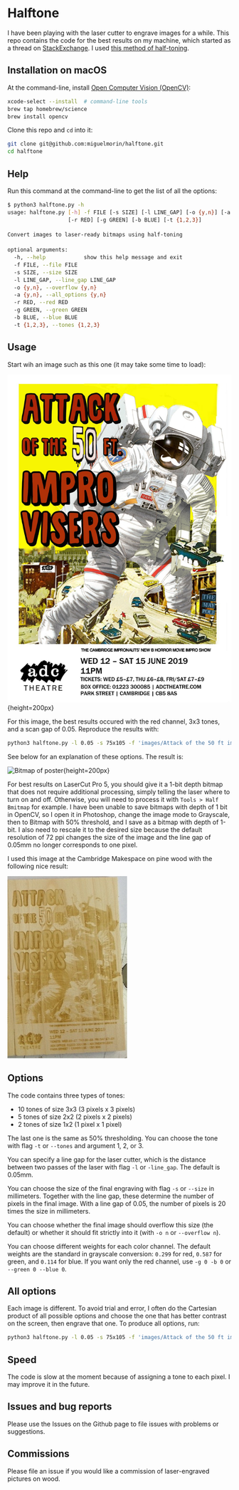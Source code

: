 # Halftone

I have been playing with the laser cutter to engrave images for a while. This
repo contains the code for the best results on my machine, which started as a
thread on
[StackExchange](https://graphicdesign.stackexchange.com/questions/124529/filter-to-preview-result-of-laser-engraving-of-photo). I
used [this method of half-toning](https://github.com/timfeirg/Basic-image-manipulation-in-OpenCV-under-C--).

## Installation on macOS

At the command-line, install [Open Computer Vision (OpenCV)](https://docs.opencv.org/):

```bash
xcode-select --install  # command-line tools
brew tap homebrew/science
brew install opencv
```

Clone this repo and `cd` into it:

```bash
git clone git@github.com:miguelmorin/halftone.git
cd halftone
```

## Help

Run this command at the command-line to get the list of all the options:

```bash
$ python3 halftone.py -h
usage: halftone.py [-h] -f FILE [-s SIZE] [-l LINE_GAP] [-o {y,n}] [-a {y,n}]
                   [-r RED] [-g GREEN] [-b BLUE] [-t {1,2,3}]

Convert images to laser-ready bitmaps using half-toning

optional arguments:
  -h, --help            show this help message and exit
  -f FILE, --file FILE
  -s SIZE, --size SIZE
  -l LINE_GAP, --line_gap LINE_GAP
  -o {y,n}, --overflow {y,n}
  -a {y,n}, --all_options {y,n}
  -r RED, --red RED
  -g GREEN, --green GREEN
  -b BLUE, --blue BLUE
  -t {1,2,3}, --tones {1,2,3}
```

## Usage

Start wih an image such as this one (it may take some time to load):

![Original poster](https://github.com/miguelmorin/halftone/blob/master/images/Attack%20of%20the%2050%20ft%20improvisers.jpg){height=200px}

For this image, the best results occured with the red channel, 3x3 tones, and a
scan gap of 0.05. Reproduce the results with:

```bash
python3 halftone.py -l 0.05 -s 75x105 -f 'images/Attack of the 50 ft improvisers.jpg' -g 0 -b 0 -t 3 -o n
```

See below for an explanation of these options. The result is:

![Bitmap of
poster](https://github.com/miguelmorin/halftone/blob/master/images/Attack%20of%20the%2050%20ft%20improvisers.bmp){height=200px}


For best results on LaserCut Pro 5, you should give it a 1-bit depth bitmap that
does not require additional processing, simply telling the laser where to turn
on and off. Otherwise, you will need to process it with `Tools > Half Bmitmap`
for example. I have been unable to save bitmaps with depth of 1 bit in OpenCV,
so I open it in Photoshop, change the image mode to Grayscale, then to Bitmap
with 50% threshold, and I save as a bitmap with depth of 1-bit. I also need to
rescale it to the desired size because the default resolution of 72 ppi changes
the size of the image and the line gap of 0.05mm no longer corresponds to one
pixel.

I used this image at the Cambridge Makespace on pine wood with the following
nice result:

![Engraving on pine wood](https://github.com/miguelmorin/halftone/blob/master/images/result.JPG)


## Options

The code contains three types of tones:

- 10 tones of size 3x3 (3 pixels x 3 pixels)
- 5 tones of size 2x2 (2 pixels x 2 pixels)
- 2 tones of size 1x2 (1 pixel x 1 pixel)

The last one is the same as 50% thresholding. You can choose the tone with flag
`-t` or `--tones` and argument 1, 2, or 3.

You can specify a line gap for the laser cutter, which is the distance between
two passes of the laser with flag `-l` or `-line_gap`. The default is 0.05mm.

You can choose the size of the final engraving with flag `-s` or `--size` in
millimeters. Together with the line gap, these determine the number of pixels in
the final image. With a line gap of 0.05, the number of pixels is 20 times the
size in millimeters.

You can choose whether the final image should overflow this size (the default)
or whether it should fit strictly into it (with `-o n` or `--overflow n`).

You can choose different weights for each color channel. The default weights are
the standard in grayscale conversion: `0.299` for red, `0.587` for green, and
`0.114` for blue. If you want only the red channel, use `-g 0 -b 0` or `--green
0 --blue 0`.


## All options

Each image is different. To avoid trial and error, I often do the Cartesian
product of all possible options and choose the one that has better contrast on
the screen, then engrave that one. To produce all options, run:

```bash
python3 halftone.py -l 0.05 -s 75x105 -f 'images/Attack of the 50 ft improvisers.jpg' --all y
```

## Speed

The code is slow at the moment because of assigning a tone to each pixel. I may
improve it in the future.

## Issues and bug reports

Please use the Issues on the Github page to file issues with problems or suggestions.

## Commissions

Please file an issue if you would like a commission of laser-engraved pictures
on wood.
